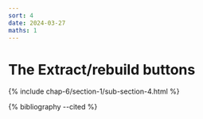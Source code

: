 ```yaml
---
sort: 4
date: 2024-03-27
maths: 1
---
```


# The Extract/rebuild buttons

{% include chap-6/section-1/sub-section-4.html %}

{% bibliography --cited %}

